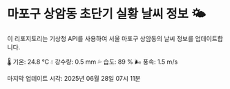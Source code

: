 
# 마포구 상암동 초단기 실황 날씨 정보 🌤️

이 리포지토리는 기상청 API를 사용하여 서울 마포구 상암동의 날씨 정보를 업데이트합니다. 

🌡️ 기온: 24.8 ℃
💧 강수량: 0.5 mm
💦 습도: 89 %
🌬️ 풍속: 1.5 m/s

마지막 업데이트 시각: 2025년 06월 28일 07시 11분    
